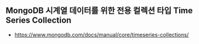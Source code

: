 ## MongoDB 시계열 데이터를 위한 전용 컬렉션 타입 Time Series Collection

- https://www.mongodb.com/docs/manual/core/timeseries-collections/
